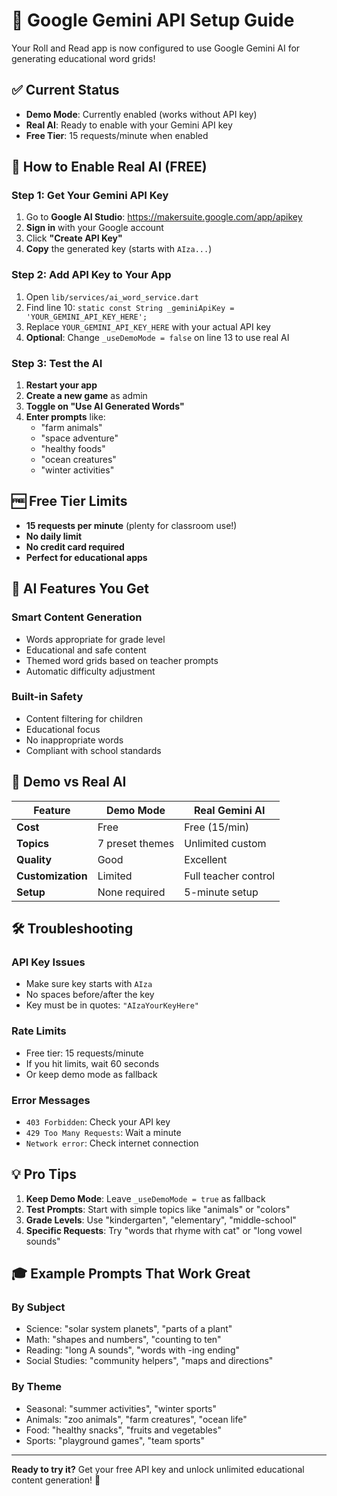 # 🚀 Google Gemini API Setup Guide

Your Roll and Read app is now configured to use Google Gemini AI for generating educational word grids!

## ✅ **Current Status**
- **Demo Mode**: Currently enabled (works without API key)
- **Real AI**: Ready to enable with your Gemini API key
- **Free Tier**: 15 requests/minute when enabled

## 🔑 **How to Enable Real AI (FREE)**

### Step 1: Get Your Gemini API Key
1. Go to **Google AI Studio**: https://makersuite.google.com/app/apikey
2. **Sign in** with your Google account
3. Click **"Create API Key"**
4. **Copy** the generated key (starts with `AIza...`)

### Step 2: Add API Key to Your App
1. Open `lib/services/ai_word_service.dart`
2. Find line 10: `static const String _geminiApiKey = 'YOUR_GEMINI_API_KEY_HERE';`
3. Replace `YOUR_GEMINI_API_KEY_HERE` with your actual API key
4. **Optional**: Change `_useDemoMode = false` on line 13 to use real AI

### Step 3: Test the AI
1. **Restart your app**
2. **Create a new game** as admin
3. **Toggle on "Use AI Generated Words"**
4. **Enter prompts** like:
   - "farm animals"
   - "space adventure"
   - "healthy foods"
   - "ocean creatures"
   - "winter activities"

## 🆓 **Free Tier Limits**
- **15 requests per minute** (plenty for classroom use!)
- **No daily limit**
- **No credit card required**
- **Perfect for educational apps**

## 🎯 **AI Features You Get**

### **Smart Content Generation**
- Words appropriate for grade level
- Educational and safe content
- Themed word grids based on teacher prompts
- Automatic difficulty adjustment

### **Built-in Safety**
- Content filtering for children
- Educational focus
- No inappropriate words
- Compliant with school standards

## 🔄 **Demo vs Real AI**

| Feature | Demo Mode | Real Gemini AI |
|---------|-----------|----------------|
| **Cost** | Free | Free (15/min) |
| **Topics** | 7 preset themes | Unlimited custom |
| **Quality** | Good | Excellent |
| **Customization** | Limited | Full teacher control |
| **Setup** | None required | 5-minute setup |

## 🛠 **Troubleshooting**

### **API Key Issues**
- Make sure key starts with `AIza`
- No spaces before/after the key
- Key must be in quotes: `"AIzaYourKeyHere"`

### **Rate Limits**
- Free tier: 15 requests/minute
- If you hit limits, wait 60 seconds
- Or keep demo mode as fallback

### **Error Messages**
- `403 Forbidden`: Check your API key
- `429 Too Many Requests`: Wait a minute
- `Network error`: Check internet connection

## 💡 **Pro Tips**

1. **Keep Demo Mode**: Leave `_useDemoMode = true` as fallback
2. **Test Prompts**: Start with simple topics like "animals" or "colors"  
3. **Grade Levels**: Use "kindergarten", "elementary", "middle-school"
4. **Specific Requests**: Try "words that rhyme with cat" or "long vowel sounds"

## 🎓 **Example Prompts That Work Great**

### **By Subject**
- Science: "solar system planets", "parts of a plant"
- Math: "shapes and numbers", "counting to ten"
- Reading: "long A sounds", "words with -ing ending"
- Social Studies: "community helpers", "maps and directions"

### **By Theme**
- Seasonal: "summer activities", "winter sports"
- Animals: "zoo animals", "farm creatures", "ocean life"
- Food: "healthy snacks", "fruits and vegetables"
- Sports: "playground games", "team sports"

---

**Ready to try it?** Get your free API key and unlock unlimited educational content generation! 🎉